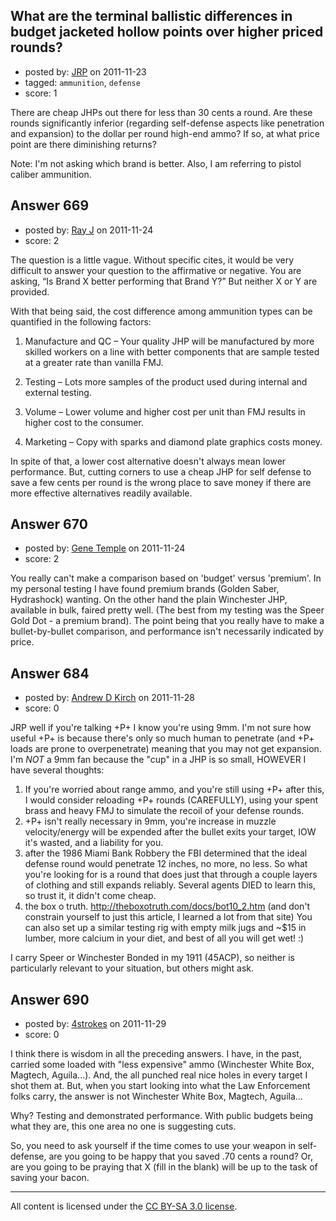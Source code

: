 ## What are the terminal ballistic differences in budget jacketed hollow points over higher priced rounds?

- posted by: [JRP](https://stackexchange.com/users/-1/193-jrp) on 2011-11-23
- tagged: `ammunition`, `defense`
- score: 1

<p>There are cheap JHPs out there for less than 30 cents a round. Are these rounds significantly inferior (regarding self-defense aspects like penetration and expansion) to the dollar per round high-end ammo? If so, at what price point are there diminishing returns?</p>

<p>Note: I'm not asking which brand is better. Also, I am referring to pistol caliber ammunition.</p>



## Answer 669

- posted by: [Ray J](https://stackexchange.com/users/-1/166-ray-j) on 2011-11-24
- score: 2

<p>The question is a little vague.  Without specific cites, it would be very difficult to answer your question to the affirmative or negative.  You are asking, “Is Brand X better performing that Brand Y?”  But neither X or Y are provided.</p>

<p>With that being said, the cost difference among ammunition types can be quantified in the following factors:</p>

<ol>
<li><p>Manufacture and QC – Your quality JHP will be manufactured by more
skilled workers on a line with better components that are sample
tested at a greater rate than vanilla FMJ.</p></li>
<li><p>Testing – Lots more samples of the product used during internal and
external testing.</p></li>
<li><p>Volume – Lower volume and higher cost per unit than FMJ results in
higher cost to the consumer.</p></li>
<li><p>Marketing – Copy with sparks and diamond plate graphics costs money.</p></li>
</ol>

<p>In spite of that, a lower cost alternative doesn't always mean lower performance.  But, cutting corners to use a cheap JHP for self defense to save a few cents per round is the wrong place to save money if there are more effective alternatives readily available. </p>



## Answer 670

- posted by: [Gene Temple](https://stackexchange.com/users/-1/254-gene-temple) on 2011-11-24
- score: 2

<p>You really can't make a comparison based on 'budget' versus 'premium'.  In my personal testing I have found premium brands (Golden Saber, Hydrashock) wanting.  On the other hand the plain Winchester JHP, available in bulk, faired pretty well.  (The best from my testing was the Speer Gold Dot - a premium brand).  The point being that you really have to make a bullet-by-bullet comparison, and performance isn't necessarily indicated by price.</p>



## Answer 684

- posted by: [Andrew D Kirch](https://stackexchange.com/users/-1/266-andrew-d-kirch) on 2011-11-28
- score: 0

<p>JRP well if you're talking +P+ I know you're using 9mm.  I'm not sure how useful +P+ is because there's only so much human to penetrate (and +P+ loads are prone to overpenetrate) meaning that you may not get expansion.  I'm <em>NOT</em> a 9mm fan because the "cup" in a JHP is so small, HOWEVER I have several thoughts:</p>

<ol>
<li>If you're worried about range ammo, and you're still using +P+ after this, I would consider reloading +P+ rounds (CAREFULLY), using your spent brass and heavy FMJ to simulate the recoil of your defense rounds.</li>
<li>+P+ isn't really necessary in 9mm, you're increase in muzzle velocity/energy will be expended after the bullet exits your target, IOW it's wasted, and a liability for you. </li>
<li>after the 1986 Miami Bank Robbery the FBI determined that the ideal defense round would penetrate 12 inches, no more, no less.  So what you're looking for is a round that does just that through a couple layers of clothing and still expands reliably.  Several agents DIED to learn this, so trust it, it didn't come cheap.</li>
<li>the box o truth.  <a href="http://theboxotruth.com/docs/bot10_2.htm" rel="nofollow">http://theboxotruth.com/docs/bot10_2.htm</a> (and don't constrain yourself to just this article, I learned a lot from that site)  You can also set up a similar testing rig with empty milk jugs and ~$15 in lumber, more calcium in your diet, and best of all you will get wet! :)</li>
</ol>

<p>I carry Speer or Winchester Bonded in my 1911 (45ACP), so neither is particularly relevant to your situation, but others might ask.</p>



## Answer 690

- posted by: [4strokes](https://stackexchange.com/users/-1/252-4strokes) on 2011-11-29
- score: 0

<p>I think there is wisdom in all the preceding answers. I have, in the past, carried some loaded with "less expensive" ammo (Winchester White Box, Magtech, Aguila...). And, the all punched real nice holes in every target I shot them at. But, when you start looking into what the Law Enforcement folks carry, the answer is not Winchester White Box, Magtech, Aguila...</p>

<p>Why? Testing and demonstrated performance. With public budgets being what they are, this one area no one is suggesting cuts.</p>

<p>So, you need to ask yourself if the time comes to use your weapon in self-defense, are you going to be happy that you saved .70 cents a round? Or, are you going to be praying that X (fill in the blank) will be up to the task of saving your bacon.</p>




---

All content is licensed under the [CC BY-SA 3.0 license](https://creativecommons.org/licenses/by-sa/3.0/).
